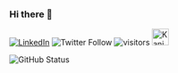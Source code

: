### Hi there 👋

[![LinkedIn](https://img.shields.io/badge/linkedin-kaniskc-blue?style=flat-square&logo=linkedin)](https://www.linkedin.com/in/kaniskc/)
![Twitter Follow](https://img.shields.io/twitter/follow/chakra_kan?style=flat-square&logo=twitter) ![visitors](https://visitor-badge.glitch.me/badge?page_id=chakrakan.chakrakan)
<a href="https://dev.to/chakrakan">
  <img src="https://d2fltix0v2e0sb.cloudfront.net/dev-badge.svg" alt="Kanisk's DEV Profile" height="30" width="30">
</a>

![GitHub Status](https://github-readme-stats.vercel.app/api?username=chakrakan&show_icons=true&theme=tokyonight)


<!--
**chakrakan/chakrakan** is a ✨ _special_ ✨ repository because its `README.md` (this file) appears on your GitHub profile.

Here are some ideas to get you started:

- 🔭 I’m currently working on ...
- 🌱 I’m currently learning ...
- 👯 I’m looking to collaborate on ...
- 🤔 I’m looking for help with ...
- 💬 Ask me about ...
- 📫 How to reach me: ...
- 😄 Pronouns: ...
- ⚡ Fun fact: ...
-->
